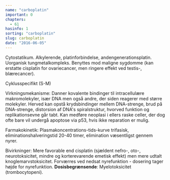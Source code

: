 ```yaml
---
name: "carboplatin"
important: 0
chapters:  
  - 61
hasinfo: 1
sorting: "carboplatin"
slug: carboplatin
date: "2016-06-05"
---
```


Cytostatikum. Alkylerende, platinforbindelse, andengenerationsplatin. Uorganisk tungmetalkompleks. Benyttes mod maligne sygdomme (kan erstatte cisplatin for ovariecancer, men ringere effekt ved testis-, blærecancer).

Cyklusspecifikt (S-M)

Virkningsmekanisme: Danner kovalente bindinger til intracellulære makromolekyler, især DNA men også andre, der siden reagerer med større molekyler. Herved kan opstå krydsbindinger mellem DNA-strenge, brud på DNA-strenge, distorsion af DNA's spiralstruktur, hvorved funktion og replikationsevne går tabt. Kan medføre neoplasi i ellers raske celler, der dog ofte bare vil undergå apoptose via p53, hvis ikke reparation er mulig.

Farmakokinetik: Plasmakoncentrations-tids-kurve trifasisk, eliminationshalveringstid 20-40 timer, elimination væsentligst gennem nyrer.

Bivirkninger: Mere favorable end cisplatin (sjældent nefro-, oto-, neurotoksicitet, mindre og korterevarende emetisk effekt) men mere udtalt knoglemarvstoksicitet. Forværres ved nedsat nyrefunktion - dosering tager højde for nyrefunktion. <b>Dosisbegrænsende</b>: Myelotoksicitet (trombocytopeni).

